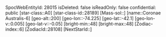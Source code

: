 ﻿---
location: [-42.1,-74.225,200]
type: Station
tags:
- astro/Star

---
SpocWebEntityId: 28015
isDeleted: false
isReadOnly: false
confidential: public
[star-class::A0]
[star-class-id::28189]
[Mass-sol::]
[name::Coronae Australis-6]
[geo-alt::200]
[geo-lon::-74.225]
[geo-lat::-42.1]
[geo-lon-v::0.005]
[geo-lat-v::-0.05]
[bright-min::48]
[bright-max::48]
[Zodiac-index::6]
[ZodiacId::28108]
[NextStarId::]

